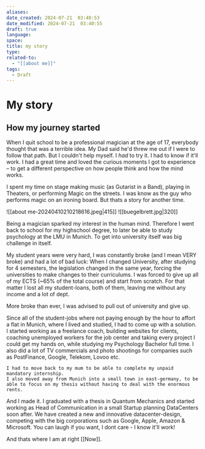 ```yaml
---
aliases: 
date_created: 2024-07-21  03:40:53
date_modified: 2024-07-21  03:40:55
draft: true
language: 
space: 
title: my story
type: 
related-to:
  - "[[about me]]"
tags:
  - Draft
---
```

# My story

## How my journey started

When I quit school to be a professional magician at the age of 17, everybody thought that was a terrible idea. My Dad said he'd threw me out if I were to follow that path. But I couldn't help myself. I *had* to try it. I had to know if it'll work.
I had a great time and loved the curious moments I got to experience – to get a different perspective on how people think and how the mind works.

I spent my time on stage making music (as Gutarist in a Band), playing in Theaters, or performing Magic on the streets. I was know as the guy who performs magic on an ironing board. But thats a story for another time.



![[about me-20240410210218616.jpeg|415]] ![[buegelbrett.jpg|320]]



Being a magician sparked my interest in the human mind. Therefore I went back to school for my highschool degree, to later be able to study psychology at the LMU in Munich.
To get into university itself was big challenge in itself.

My student years were very hard, I was constantly broke (and I mean VERY broke) and had a lot of bad luck: When I changed University, after studying for 4 semesters, the legislation changed in the same year, forcing the universities to make changes to their curriculums. I was forced to give up all of my ECTS (~65% of the total course) and start from scratch. For that matter I lost all my student-loans, both of them, leaving me without any income and a lot of dept.

More broke than ever, I was advised to pull out of university and give up.

Since all of the student-jobs where not paying enough by the hour to affort a flat in Munich, where I lived and studied, I had to come up with a solution.
I started working as a freelance coach, building websites for clients, coaching unemployed workers for the job center and taking every project I could get my hands on, while studying my Psychology Bachelor full time.
I also did a lot of TV commercials and photo shootings for companies such as PostFinance, Google, Telekom, Lovoo etc.


	I had to move back to my mum to be able to complete my unpaid mandatory internship.
	I also moved away from Munich into a small town in east-germany, to be able to focus on my thesis without having to deal with the enormous rents.

And I made it. I graduated with a thesis in Quantum Mechanics and started working as Head of Communication in a small Startup planning DataCenters soon after.
We have created a new and innovative datacenter-design, competing with the big corporations such as Google, Apple, Amazon & Microsoft.
You can laugh if you want, I dont care - I know it'll work!

And thats where I am at right [[Now]].
